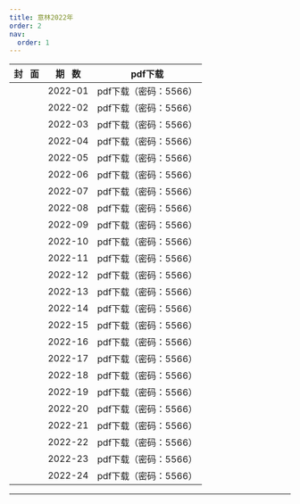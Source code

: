 ```yaml
---
title: 意林2022年
order: 2
nav:
  order: 1
---
```

| 封   面 | 期   数 |        pdf下载        |
| :-------: | :-------: | :-------------------: |
|          |  2022-01  | pdf下载（密码：5566） |
|          |  2022-02  | pdf下载（密码：5566） |
|          |  2022-03  | pdf下载（密码：5566） |
|          |  2022-04  | pdf下载（密码：5566） |
|          |  2022-05  | pdf下载（密码：5566） |
|          |  2022-06  | pdf下载（密码：5566） |
|          |  2022-07  | pdf下载（密码：5566） |
|          |  2022-08  | pdf下载（密码：5566） |
|          |  2022-09  | pdf下载（密码：5566） |
|          |  2022-10  | pdf下载（密码：5566） |
|          |  2022-11  | pdf下载（密码：5566） |
|          |  2022-12  | pdf下载（密码：5566） |
|          |  2022-13  | pdf下载（密码：5566） |
|          |  2022-14  | pdf下载（密码：5566） |
|          |  2022-15  | pdf下载（密码：5566） |
|          |  2022-16  | pdf下载（密码：5566） |
|          |  2022-17  | pdf下载（密码：5566） |
|          |  2022-18  | pdf下载（密码：5566） |
|          |  2022-19  | pdf下载（密码：5566） |
|          |  2022-20  | pdf下载（密码：5566） |
|          |  2022-21  | pdf下载（密码：5566） |
|          |  2022-22  | pdf下载（密码：5566） |
|          |  2022-23  | pdf下载（密码：5566） |
|          |  2022-24  | pdf下载（密码：5566） |

---
